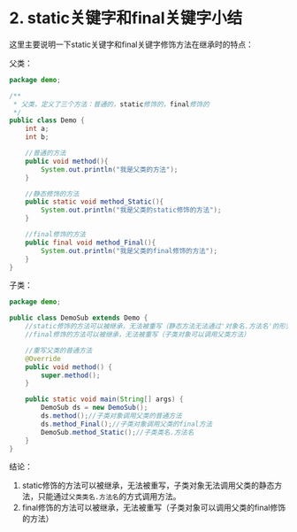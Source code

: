 # 2. static关键字和final关键字小结

这里主要说明一下static关键字和final关键字修饰方法在继承时的特点：

父类：

```java
package demo;

/**
 * 父类，定义了三个方法：普通的，static修饰的，final修饰的
 */
public class Demo {
    int a;
    int b;

    //普通的方法
    public void method(){
        System.out.println("我是父类的方法");
    }

    //静态修饰的方法
    public static void method_Static(){
        System.out.println("我是父类的static修饰的方法");
    }

    //final修饰的方法
    public final void method_Final(){
        System.out.println("我是父类的final修饰的方法");
    }
}
```

子类：

```java
package demo;

public class DemoSub extends Demo {
    //static修饰的方法可以被继承，无法被重写（静态方法无法通过'对象名.方法名'的形式调用，只能通过'类名.方法名'调用）
    //final修饰的方法可以被继承，无法被重写（子类对象可以调用父类方法）

    //重写父类的普通方法
    @Override
    public void method() {
        super.method();
    }

    public static void main(String[] args) {
        DemoSub ds = new DemoSub();
        ds.method();//子类对象调用父类的普通方法
        ds.method_Final();//子类对象调用父类的final方法
        DemoSub.method_Static();//子类类名.方法名
    }
}
```

结论：

1. static修饰的方法可以被继承，无法被重写，子类对象无法调用父类的静态方法，只能通过`父类类名.方法名`的方式调用方法。
2. final修饰的方法可以被继承，无法被重写（子类对象可以调用父类的final修饰的方法）

